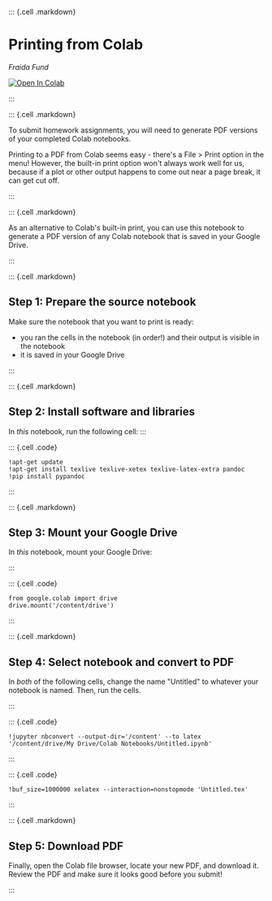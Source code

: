 ::: {.cell .markdown}

# Printing from Colab

_Fraida Fund_

[![Open In Colab](https://colab.research.google.com/assets/colab-badge.svg)](https://colab.research.google.com/github/ffund/ml-notebooks/blob/master/notebooks/1-print-colab.ipynb)

:::


::: {.cell .markdown}

To submit homework assignments, you will need to generate PDF versions of your completed Colab notebooks. 

Printing to a PDF from Colab seems easy - there's a File > Print option in the menu! However, the built-in print option won't always work well for us, because if a plot or other output happens to come out near a page break, it can get cut off.

:::

::: {.cell .markdown}

As an alternative to Colab's built-in print, you can use this notebook to generate a PDF version of any Colab notebook that is saved in your Google Drive.

:::


::: {.cell .markdown}

## Step 1: Prepare the source notebook

Make sure the notebook that you want to print is ready:

* you ran the cells in the notebook (in order!) and their output is visible in the notebook
* it is saved in your Google Drive

:::

::: {.cell .markdown}

## Step 2: Install software and libraries

In *this* notebook, run the following cell:
:::

::: {.cell .code}
``` {.python}
!apt-get update
!apt-get install texlive texlive-xetex texlive-latex-extra pandoc
!pip install pypandoc
```
:::

::: {.cell .markdown}

## Step 3: Mount your Google Drive

In *this* notebook, mount your Google Drive:

:::

::: {.cell .code}
``` {.python}
from google.colab import drive
drive.mount('/content/drive')
```
:::

::: {.cell .markdown}

## Step 4: Select notebook and convert to PDF

In *both* of the following cells, change the name "Untitled" to whatever your notebook is named. Then, run the cells.

:::

::: {.cell .code}
``` {.python}
!jupyter nbconvert --output-dir='/content' --to latex  '/content/drive/My Drive/Colab Notebooks/Untitled.ipynb'
```
:::

::: {.cell .code}
``` {.python}
!buf_size=1000000 xelatex --interaction=nonstopmode 'Untitled.tex'
```
:::


::: {.cell .markdown}

## Step 5: Download PDF

Finally, open the Colab file browser, locate your new PDF, and download it. Review the PDF and make sure it looks good before you submit!

:::